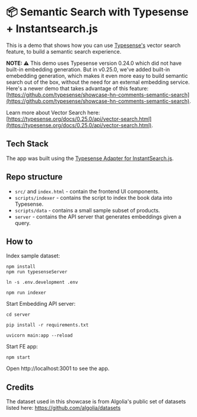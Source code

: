 # 📦 Semantic Search with Typesense + Instantsearch.js

This is a demo that shows how you can use [Typesense's](https://github.com/typesense/typesense) vector search feature, to build a semantic search experience.

**NOTE: ⚠️** This demo uses Typesense version 0.24.0 which did not have built-in embedding generation. But in v0.25.0, we've added built-in emebedding generation, which makes it even more easy to build semantic search out of the box, without the need for an external embedding service. Here's a newer demo that takes advantage of this feature: [https://github.com/typesense/showcase-hn-comments-semantic-search](https://github.com/typesense/showcase-hn-comments-semantic-search).

Learn more about Vector Search here: [https://typesense.org/docs/0.25.0/api/vector-search.html](https://typesense.org/docs/0.25.0/api/vector-search.html).

## Tech Stack

The app was built using the <a href="https://github.com/typesense/typesense-instantsearch-adapter" target="_blank">
Typesense Adapter for InstantSearch.js</a>.

## Repo structure

- `src/` and `index.html` - contain the frontend UI components.
- `scripts/indexer` - contains the script to index the book data into Typesense.
- `scripts/data` - contains a small sample subset of products.
- `server` - contains the API server that generates embeddings given a query.

## How to

Index sample dataset:

```shell
npm install
npm run typesenseServer

ln -s .env.development .env

npm run indexer
```

Start Embedding API server:

```shell
cd server

pip install -r requirements.txt

uvicorn main:app --reload
```

Start FE app:

```shell
npm start
```

Open http://localhost:3001 to see the app.


## Credits

The dataset used in this showcase is from Algolia's public set of datasets listed here: https://github.com/algolia/datasets
